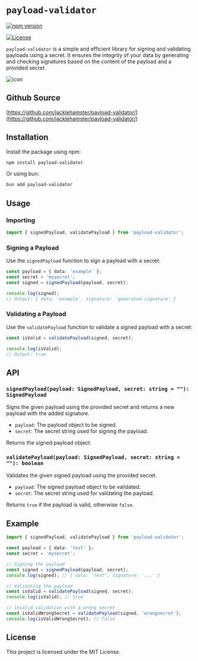 # `payload-validator`

[![npm version](https://badge.fury.io/js/@dobuki%2Fpayload-validator.svg)](https://www.npmjs.com/package/@dobuki/payload-validator)

[![License](https://img.shields.io/github/license/jacklehamster/payload-validator)](https://github.com/jacklehamster/payload-validator)

`payload-validator` is a simple and efficient library for signing and validating payloads using a secret. It ensures the integrity of your data by generating and checking signatures based on the content of the payload and a provided secret.

![icon](https://jacklehamster.github.io/payload-validator/icon.png)

## Github Source

[https://github.com/jacklehamster/payload-validator/](https://github.com/jacklehamster/payload-validator/)

## Installation

Install the package using npm:

```sh
npm install payload-validator
```

Or using bun:

```sh
bun add payload-validator
```

## Usage

### Importing

```typescript
import { signedPayload, validatePayload } from 'payload-validator';
```

### Signing a Payload

Use the `signedPayload` function to sign a payload with a secret:

```typescript
const payload = { data: 'example' };
const secret = 'mysecret';
const signed = signedPayload(payload, secret);

console.log(signed);
// Output: { data: 'example', signature: 'generated-signature' }
```

### Validating a Payload

Use the `validatePayload` function to validate a signed payload with a secret:

```typescript
const isValid = validatePayload(signed, secret);

console.log(isValid);
// Output: true
```

## API

### `signedPayload(payload: SignedPayload, secret: string = ""): SignedPayload`

Signs the given payload using the provided secret and returns a new payload with the added signature.

- `payload`: The payload object to be signed.
- `secret`: The secret string used for signing the payload.

Returns the signed payload object.

### `validatePayload(payload: SignedPayload, secret: string = ""): boolean`

Validates the given signed payload using the provided secret.

- `payload`: The signed payload object to be validated.
- `secret`: The secret string used for validating the payload.

Returns `true` if the payload is valid, otherwise `false`.

## Example

```typescript
import { signedPayload, validatePayload } from 'payload-validator';

const payload = { data: 'test' };
const secret = 'mysecret';

// Signing the payload
const signed = signedPayload(payload, secret);
console.log(signed); // { data: 'test', signature: '...' }

// Validating the payload
const isValid = validatePayload(signed, secret);
console.log(isValid); // true

// Invalid validation with a wrong secret
const isValidWrongSecret = validatePayload(signed, 'wrongsecret');
console.log(isValidWrongSecret); // false
```

## License

This project is licensed under the MIT License.
